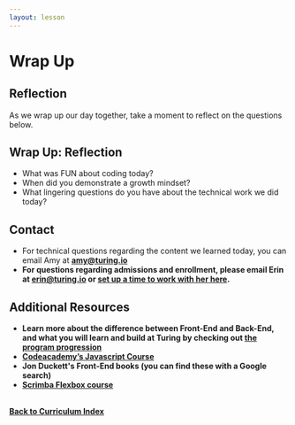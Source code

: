 ```yaml
---
layout: lesson
---
```


# Wrap Up

## Reflection

As we wrap up our day together, take a moment to reflect on the questions below.

<div class="try-it-new">
  <h2>Wrap Up: Reflection</h2>
  <ul>
    <li>What was FUN about coding today?</li>
    <li>When did you demonstrate a growth mindset?</li>
    <li>What lingering questions do you have about the technical work we did today?</li>
  </ul>
</div>

## Contact

- For technical questions regarding the content we learned today, you can email Amy at <strong>amy@turing.io<strong>
- For questions regarding admissions and enrollment, please email Erin at <strong>erin@turing.io</strong> or <a target="blank" href="https://go.oncehub.com/Erincall" >set up a time to work with her here</a>.

## Additional Resources

- Learn more about the difference between Front-End and Back-End, and what you will learn and build at Turing by checking out [the program progression](../../what-students-learn)
- <a target="blank" href="https://www.codecademy.com/learn/introduction-to-javascript">Codeacademy’s Javascript Course</a>
- Jon Duckett's Front-End books (you can find these with a Google search)
- <a target="blank" href="https://scrimba.com/g/gflexbox">Scrimba Flexbox course</a>

<br>
<a href="../">Back to Curriculum Index</a>
